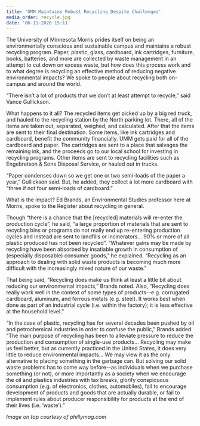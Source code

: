 ```yaml
---
title: 'UMM Maintains Robust Recycling Despite Challenges'
media_order: recycle.jpg
date: '06-11-2020 15:11'
---
```


The University of Minnesota Morris prides itself on being an environmentally conscious and sustainable campus and maintains a robust recycling program. Paper, plastic, glass, cardboard, ink cartridges, furniture, books, batteries, and more are collected by waste management in an attempt to cut down on excess waste, but how does this process work and to what degree is recycling an effective method of reducing negative environmental impacts? We spoke to people about recycling both on-campus and around the world.

“There isn’t a lot of products that we don’t at least attempt to recycle,” said Vance Gullickson.

What happens to it all? The recycled items get picked up by a big red truck, and hauled to the recycling station by the North parking lot. There, all of the items are taken out, separated, weighed, and calculated. After that the items are sent to their final destination. Some items, like ink cartridges and cardboard, benefit the community financially. UMM gets paid for all of the cardboard and paper. The cartridges are sent to a place that salvages the remaining ink, and the proceeds go to our local school for investing in recycling programs. Other items are sent to recycling facilities such as Engebretson & Sons Disposal Service, or hauled out in trucks. 

“Paper condenses down so we get one or two semi-loads of the paper a year,” Gullickson said. But, he added, they collect a lot more cardboard with “three if not four semi-loads of cardboard.”

What is the impact? Ed Brands, an Environmental Studies professor here at Morris, spoke to the Register about recycling in general. 

Though “there is a chance that the [recycled] materials will re-enter the production cycle”, he said, “a large proportion of materials that are sent to recycling bins or programs do not really end up re-entering production cycles and instead are sent to landfills or incinerators... 90% or more of all plastic produced has not been recycled”. “Whatever gains may be made by recycling have been absorbed by insatiable growth in consumption of (especially disposable) consumer goods,” he explained. “Recycling as an approach to dealing with solid waste products is becoming much more difficult with the increasingly mixed nature of our waste.”

That being said, “Recycling does make us think at least a little bit about reducing our environmental impacts,” Brands noted. Also, “Recycling does really work well in the context of some types of products--e.g. corrugated cardboard, aluminum, and ferrous metals (e.g. steel). It works best when done as part of an industrial cycle (i.e. within the factory); it is less effective at the household level.”

“In the case of plastic, recycling has for several decades been pushed by oil and petrochemical industries in order to confuse the public,” Brands added. “The main purpose of recycling has been to alleviate pressure to reduce the production and consumption of single-use products... Recycling may make us feel better, but as currently practiced in the United States, it does very little to reduce environmental impacts... We may view it as the only alternative to placing something in the garbage can. But solving our solid waste problems has to come way before--as individuals when we purchase something (or not), or more importantly as a society when we encourage the oil and plastics industries with tax breaks, glorify conspicuous consumption (e.g. of electronics, clothes, automobiles), fail to encourage development of products and goods that are actually durable, or fail to implement rules about producer responsibility for products at the end of their lives (i.e. ‘waste’).”

_Image on top courtesy of phillymag.com_